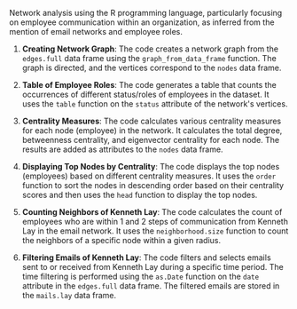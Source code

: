 Network analysis using the R programming language, particularly focusing on employee communication within an organization, as inferred from the mention of email networks and employee roles. 

1. **Creating Network Graph**: The code creates a network graph from the `edges.full` data frame using the `graph_from_data_frame` function. The graph is directed, and the vertices correspond to the `nodes` data frame.

2. **Table of Employee Roles**: The code generates a table that counts the occurrences of different status/roles of employees in the dataset. It uses the `table` function on the `status` attribute of the network's vertices.

3. **Centrality Measures**: The code calculates various centrality measures for each node (employee) in the network. It calculates the total degree, betweenness centrality, and eigenvector centrality for each node. The results are added as attributes to the `nodes` data frame.

4. **Displaying Top Nodes by Centrality**: The code displays the top nodes (employees) based on different centrality measures. It uses the `order` function to sort the nodes in descending order based on their centrality scores and then uses the `head` function to display the top nodes.

5. **Counting Neighbors of Kenneth Lay**: The code calculates the count of employees who are within 1 and 2 steps of communication from Kenneth Lay in the email network. It uses the `neighborhood.size` function to count the neighbors of a specific node within a given radius.

6. **Filtering Emails of Kenneth Lay**: The code filters and selects emails sent to or received from Kenneth Lay during a specific time period. The time filtering is performed using the `as.Date` function on the `date` attribute in the `edges.full` data frame. The filtered emails are stored in the `mails.lay` data frame.
